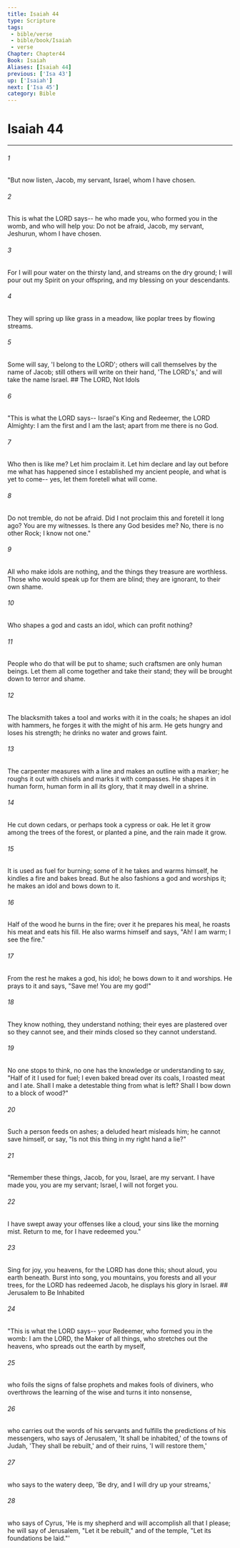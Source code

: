```yaml
---
title: Isaiah 44
type: Scripture
tags:
 - bible/verse
 - bible/book/Isaiah
 - verse
Chapter: Chapter44
Book: Isaiah
Aliases: [Isaiah 44]
previous: ['Isa 43']
up: ['Isaiah']
next: ['Isa 45']
category: Bible
---
```

# Isaiah 44

***


###### 1 
"But now listen, Jacob, my servant, Israel, whom I have chosen. 

###### 2 
This is what the LORD says-- he who made you, who formed you in the womb, and who will help you: Do not be afraid, Jacob, my servant, Jeshurun, whom I have chosen. 

###### 3 
For I will pour water on the thirsty land, and streams on the dry ground; I will pour out my Spirit on your offspring, and my blessing on your descendants. 

###### 4 
They will spring up like grass in a meadow, like poplar trees by flowing streams. 

###### 5 
Some will say, 'I belong to the LORD'; others will call themselves by the name of Jacob; still others will write on their hand, 'The LORD's,' and will take the name Israel. ## The LORD, Not Idols 

###### 6 
"This is what the LORD says-- Israel's King and Redeemer, the LORD Almighty: I am the first and I am the last; apart from me there is no God. 

###### 7 
Who then is like me? Let him proclaim it. Let him declare and lay out before me what has happened since I established my ancient people, and what is yet to come-- yes, let them foretell what will come. 

###### 8 
Do not tremble, do not be afraid. Did I not proclaim this and foretell it long ago? You are my witnesses. Is there any God besides me? No, there is no other Rock; I know not one." 

###### 9 
All who make idols are nothing, and the things they treasure are worthless. Those who would speak up for them are blind; they are ignorant, to their own shame. 

###### 10 
Who shapes a god and casts an idol, which can profit nothing? 

###### 11 
People who do that will be put to shame; such craftsmen are only human beings. Let them all come together and take their stand; they will be brought down to terror and shame. 

###### 12 
The blacksmith takes a tool and works with it in the coals; he shapes an idol with hammers, he forges it with the might of his arm. He gets hungry and loses his strength; he drinks no water and grows faint. 

###### 13 
The carpenter measures with a line and makes an outline with a marker; he roughs it out with chisels and marks it with compasses. He shapes it in human form, human form in all its glory, that it may dwell in a shrine. 

###### 14 
He cut down cedars, or perhaps took a cypress or oak. He let it grow among the trees of the forest, or planted a pine, and the rain made it grow. 

###### 15 
It is used as fuel for burning; some of it he takes and warms himself, he kindles a fire and bakes bread. But he also fashions a god and worships it; he makes an idol and bows down to it. 

###### 16 
Half of the wood he burns in the fire; over it he prepares his meal, he roasts his meat and eats his fill. He also warms himself and says, "Ah! I am warm; I see the fire." 

###### 17 
From the rest he makes a god, his idol; he bows down to it and worships. He prays to it and says, "Save me! You are my god!" 

###### 18 
They know nothing, they understand nothing; their eyes are plastered over so they cannot see, and their minds closed so they cannot understand. 

###### 19 
No one stops to think, no one has the knowledge or understanding to say, "Half of it I used for fuel; I even baked bread over its coals, I roasted meat and I ate. Shall I make a detestable thing from what is left? Shall I bow down to a block of wood?" 

###### 20 
Such a person feeds on ashes; a deluded heart misleads him; he cannot save himself, or say, "Is not this thing in my right hand a lie?" 

###### 21 
"Remember these things, Jacob, for you, Israel, are my servant. I have made you, you are my servant; Israel, I will not forget you. 

###### 22 
I have swept away your offenses like a cloud, your sins like the morning mist. Return to me, for I have redeemed you." 

###### 23 
Sing for joy, you heavens, for the LORD has done this; shout aloud, you earth beneath. Burst into song, you mountains, you forests and all your trees, for the LORD has redeemed Jacob, he displays his glory in Israel. ## Jerusalem to Be Inhabited 

###### 24 
"This is what the LORD says-- your Redeemer, who formed you in the womb: I am the LORD, the Maker of all things, who stretches out the heavens, who spreads out the earth by myself, 

###### 25 
who foils the signs of false prophets and makes fools of diviners, who overthrows the learning of the wise and turns it into nonsense, 

###### 26 
who carries out the words of his servants and fulfills the predictions of his messengers, who says of Jerusalem, 'It shall be inhabited,' of the towns of Judah, 'They shall be rebuilt,' and of their ruins, 'I will restore them,' 

###### 27 
who says to the watery deep, 'Be dry, and I will dry up your streams,' 

###### 28 
who says of Cyrus, 'He is my shepherd and will accomplish all that I please; he will say of Jerusalem, "Let it be rebuilt," and of the temple, "Let its foundations be laid."' 
